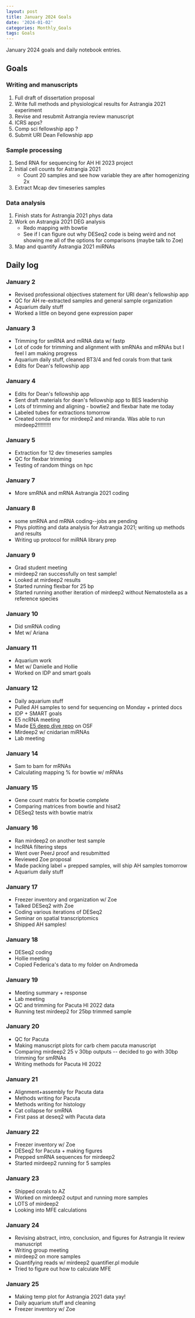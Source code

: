 ```yaml
---
layout: post
title: January 2024 Goals
date: '2024-01-02'
categories: Monthly_Goals
tags: Goals
---
```


January 2024 goals and daily notebook entries. 

## Goals  

### Writing and manuscripts 
              
1. Full draft of dissertation proposal
2. Write full methods and physiological results for Astrangia 2021 experiment 
3. Revise and resubmit Astrangia review manuscript 
4. ICRS apps?
5. Comp sci fellowship app ?
6. Submit URI Dean Fellowship app 

### Sample processing

1. Send RNA for sequencing for AH HI 2023 project
2. Initial cell counts for Astrangia 2021
	- Count 20 samples and see how variable they are after homogenizing 2x
3. Extract Mcap dev timeseries samples 

### Data analysis
1. Finish stats for Astrangia 2021 phys data 
2. Work on Astrangia 2021 DEG analysis 
	- Redo mapping with bowtie 
	- See if I can figure out why DESeq2 code is being weird and not showing me all of the options for comparisons (maybe talk to Zoe)
3. Map and quantify Astrangia 2021 miRNAs 

## Daily log 

### January 2
- Revised professional objectives statement for URI dean's fellowship app 
- QC for AH re-extracted samples and general sample organization 
- Aquarium daily stuff 
- Worked a little on beyond gene expression paper 

### January 3
- Trimming for smRNA and mRNA data w/ fastp
- Lot of code for trimming and alignment with smRNAs and mRNAs but I feel I am making progress 
- Aquarium daily stuff, cleaned BT3/4 and fed corals from that tank 
- Edits for Dean's fellowship app 

### January 4
- Edits for Dean's fellowship app 
- Sent draft materials for dean's fellowship app to BES leadership 
- Lots of trimming and aligning - bowtie2 and flexbar hate me today 
- Labeled tubes for extractions tomorrow 
- Created conda env for mirdeep2 and miranda. Was able to run mirdeep2!!!!!!!!!

### January 5
- Extraction for 12 dev timeseries samples
- QC for flexbar trimming 
- Testing of random things on hpc 

### January 7
- More smRNA and mRNA Astrangia 2021 coding 

### January 8 
- some smRNA and mRNA coding--jobs are pending 
- Phys plotting and data analysis for Astrangia 2021; writing up methods and results 
- Writing up protocol for miRNA library prep 

### January 9 
- Grad student meeting 
- mirdeep2 ran successfully on test sample!
- Looked at mirdeep2 results 
- Started running flexbar for 25 bp
- Started running another iteration of mirdeep2 without Nematostella as a reference species 

### January 10
- Did smRNA coding 
- Met w/ Ariana 

### January 11
- Aquarium work 
- Met w/ Danielle and Hollie 
- Worked on IDP and smart goals 

### January 12
- Daily aquarium stuff 
- Pulled AH samples to send for sequencing on Monday + printed docs 
- IDP + SMART goals 
- E5 ncRNA meeting 
- Made [E5 deep dive repo](https://osf.io/aw53f/) on OSF 
- Mirdeep2 w/ cnidarian miRNAs 
- Lab meeting 

### January 14
- Sam to bam for mRNAs 
- Calculating mapping % for bowtie w/ mRNAs 

### January 15
- Gene count matrix for bowtie complete 
- Comparing matrices from bowtie and hisat2
- DESeq2 tests with bowtie matrix

### January 16 
- Ran mirdeep2 on another test sample 
- lncRNA filtering steps 
- Went over PeerJ proof and resubmitted 
- Reviewed Zoe proposal 
- Made packing label + prepped samples, will ship AH samples tomorrow 
- Aquarium daily stuff 

### January 17
- Freezer inventory and organization w/ Zoe 
- Talked DESeq2 with Zoe 
- Coding various iterations of DESeq2
- Seminar on spatial transcriptomics 
- Shipped AH samples! 

### January 18
- DESeq2 coding 
- Hollie meeting
- Copied Federica's data to my folder on Andromeda

### January 19
- Meeting summary + response 
- Lab meeting 
- QC and trimming for Pacuta HI 2022 data 
- Running test mirdeep2 for 25bp trimmed sample

### January 20
- QC for Pacuta 
- Making manuscript plots for carb chem pacuta manuscript 
- Comparing mirdeep2 25 v 30bp outputs -- decided to go with 30bp trimming for smRNAs 
- Writing methods for Pacuta HI 2022

### January 21
- Alignment+assembly for Pacuta data 
- Methods writing for Pacuta
- Methods writing for histology 
- Cat collapse for smRNA
- First pass at deseq2 with Pacuta data 

### January 22
- Freezer inventory w/ Zoe 
- DESeq2 for Pacuta + making figures 
- Prepped smRNA sequences for mirdeep2
- Started mirdeep2 running for 5 samples 

### January 23
- Shipped corals to AZ 
- Worked on mirdeep2 output and running more samples 
- LOTS of mirdeep2 
- Looking into MFE calculations

### January 24
- Revising abstract, intro, conclusion, and figures for Astrangia lit review manuscript
- Writing group meeting 
- mirdeep2 on more samples 
- Quantifying reads w/ mirdeep2 quantifier.pl module 
- Tried to figure out how to calculate MFE 

### January 25
- Making temp plot for Astrangia 2021 data yay!
- Daily aquarium stuff and cleaning 
- Freezer inventory w/ Zoe 